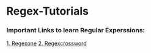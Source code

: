 # Regex-Tutorials


### Important Links to learn Regular Experssions:

[1. Regexone](https://regexone.com/)
[2. Regexcrossword](https://regexcrossword.com/)
